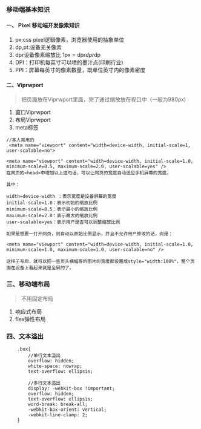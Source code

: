 ### 移动端基本知识

#### 一、 Pixel 移动端开发像素知识

1. px:css pixel逻辑像素，浏览器使用的抽象单位
2. dp,pt:设备无关像素
3. dpr设备像素缩放比 1px = dpr*dpr*dp
4. DPI：打印机每英寸可以喷的墨汁点(印刷行业)
5. PPI：屏幕每英寸的像素数量，既单位英寸内的像素密度


#### 二、Viprwport
> 把页面放在Viprwport里面，完了通过缩放放在视口中（一般为980px)

1. 窗口Viprwport
2. 布局Viprwport
3. meta标签

```
//本人常用的
 <meta name="viewport" content="width=device-width, initial-scale=1, user-scalable=no">

```
```
<meta name="viewport" content="width=device-width, initial-scale=1.0, minimum-scale=0.5, maximum-scale=2.0, user-scalable=yes" />  
在网页的<head>中增加以上这句话，可以让网页的宽度自动适应手机屏幕的宽度。

其中：

width=device-width ：表示宽度是设备屏幕的宽度
initial-scale=1.0：表示初始的缩放比例
minimum-scale=0.5：表示最小的缩放比例
maximum-scale=2.0：表示最大的缩放比例
user-scalable=yes：表示用户是否可以调整缩放比例

如果是想要一打开网页，则自动以原始比例显示，并且不允许用户修改的话，则是：

<meta name="viewport" content="width=device-width, initial-scale=1.0, minimum-scale=1.0, maximum-scale=1.0, user-scalable=no" />  

这样子写后，就可以把一些页头横幅等的图片的宽度都设置成style="width:100%"，整个页面在设备上看起来就是全屏的了。

```

### 三、移动端布局
> 不用固定布局

1. 响应式布局
2. flex弹性布局

### 四、文本溢出

```
    .box{
        //单行文本溢出
        overflow: hidden;
        white-space: nowrap;
        text-overflow: ellipsis;

        //多行文本溢出
        display: -webkit-box !important;
        overflow: hidden;
        text-overflow: ellipsis;
        word-break: break-all;
        -webkit-box-orient: vertical;
        -webkit-line-clamp: 2;
    }
    
```